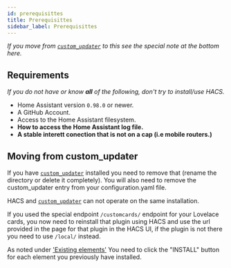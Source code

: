 ```yaml
---
id: prerequisittes
title: Prerequisittes
sidebar_label: Prerequisittes
---
```


*If you move from [`custom_updater`](https://github.com/custom-components/custom_updater) to this see the special note at the bottom here.*

## Requirements

_If you do not have or know **all** of the following, don't try to install/use HACS._

- Home Assistant version `0.98.0` or newer.
- A GitHub Account.
- Access to the Home Assistant filesystem.
- **How to access the Home Assistant log file.**
- **A stable interett conection that is not on a cap (i.e mobile routers.)**


## Moving from custom_updater

If you have [`custom_updater`](https://github.com/custom-components/custom_updater) installed you need to remove that (rename the directory or delete it completely). You will also need to remove the custom_updater entry from your configuration.yaml file.

HACS and [`custom_updater`](https://github.com/custom-components/custom_updater) can not operate on the same installation.

If you used the special endpoint `/customcards/` endpoint for your Lovelace cards, you now need to reinstall that plugin using HACS and use the url provided in the page for that plugin in the HACS UI, if the plugin is not there you need to use `/local/` instead.

As noted under ['Existing elements'](basic/existing_elements.md) You need to click the "INSTALL" button for each element you previously have installed.